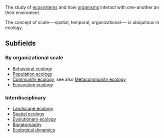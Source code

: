 


The study of [ecosystems](ecosystem.md) and how [organisms](./organism.md) interact with one-another an their enviroment.

The concept of scale---spatial, temporal, organizational--- is ubiquitous in ecology. 

## Subfields

### By organizational scale
- [Behavioral ecology](./behavioral_ecology.md)
- [Population ecology](./population_ecology.md)
- [Community ecology](./community_ecology.md), see also [Metacommunity ecology](./metacommunity_ecology.md)
- [Ecosystem ecology](./ecosystem_ecology.md)


### Interdisciplinary
- [Landscape ecology](./landscape_ecology.md)
- [Spatial ecology](./spatial_ecology.md)
- [Evolutionary ecology](./evolutionary_ecology.md) 
- [Biogeography](./biogeography.md)
- [Ecological dynamics](./ecological_dynamics.md)